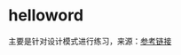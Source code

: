# helloword
主要是针对设计模式进行练习，来源：[参考链接](https://www.runoob.com/design-pattern/design-pattern-tutorial.html)
